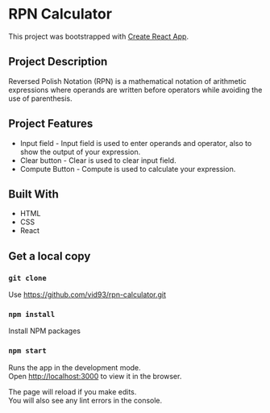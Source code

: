 # RPN Calculator

This project was bootstrapped with [Create React App](https://github.com/facebook/create-react-app).

## Project Description

Reversed Polish Notation (RPN) is a mathematical notation of arithmetic expressions where operands
are written before operators while avoiding the use of parenthesis.

## Project Features

- Input field - Input field is used to enter operands and operator, also to show the output of your expression.
- Clear button - Clear is used to clear input field.
- Compute Button - Compute is used to calculate your expression.

## Built With

- HTML
- CSS
- React

## Get a local copy

### `git clone`

Use https://github.com/vid93/rpn-calculator.git

### `npm install`

Install NPM packages

### `npm start`

Runs the app in the development mode.\
Open [http://localhost:3000](http://localhost:3000) to view it in the browser.

The page will reload if you make edits.\
You will also see any lint errors in the console.
